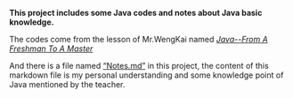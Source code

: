 **This project includes some Java codes and notes about Java basic knowledge.**

The codes come from the lesson of Mr.WengKai named *[Java--From A Freshman To A Master](https://www.bilibili.com/video/BV1DJ411B7cG?spm_id_from=333.337.search-card.all.click)*

And there is a file named [“Notes.md”](https://github.com/Cheng0829/Java-beginner/tree/master/Notes.md) in this project, 
the content of this markdown file is my personal understanding and some knowledge point of Java mentioned by the teacher.

